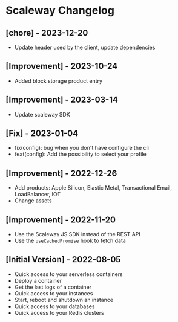 # Scaleway Changelog

## [chore] - 2023-12-20

- Update header used by the client, update dependencies

## [Improvement] - 2023-10-24

- Added block storage product entry

## [Improvement] - 2023-03-14

- Update scaleway SDK

## [Fix] - 2023-01-04

- fix(config): bug when you don't have configure the cli
- feat(config): Add the possibility to select your profile

## [Improvement] - 2022-12-26

- Add products: Apple Silicon, Elastic Metal, Transactional Email, LoadBalancer, IOT
- Change assets

## [Improvement] - 2022-11-20

- Use the Scaleway JS SDK instead of the REST API
- Use the `useCachedPromise` hook to fetch data

## [Initial Version] - 2022-08-05

- Quick access to your serverless containers
- Deploy a container
- Get the last logs of a container
- Quick access to your instances
- Start, reboot and shutdown an instance
- Quick access to your databases
- Quick access to your Redis clusters
